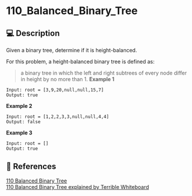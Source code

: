 # 110_Balanced_Binary_Tree

## 💻 Description

Given a binary tree, determine if it is height-balanced.

For this problem, a height-balanced binary tree is defined as:

> a binary tree in which the left and right subtrees of every node differ in height by no more than 1.
> **Example 1**

```
Input: root = [3,9,20,null,null,15,7]
Output: true
```

**Example 2**

```
Input: root = [1,2,2,3,3,null,null,4,4]
Output: false
```

**Example 3**

```
Input: root = []
Output: true
```

## 🔗 References

[110 Balanced Binary Tree](https://leetcode.com/problems/balanced-binary-tree/)\
[110 Balanced Binary Tree explained by Terrible Whiteboard](https://www.youtube.com/watch?v=_pP1UaL-Xi8)
